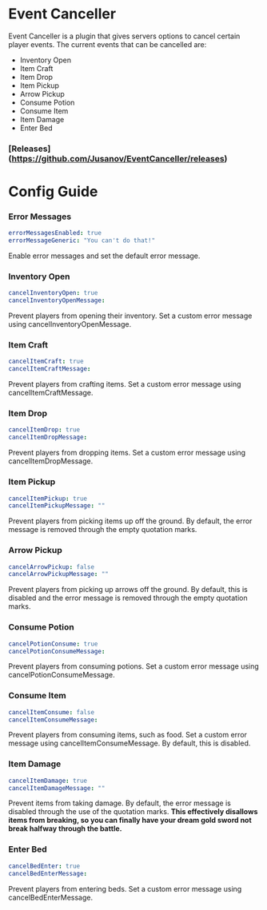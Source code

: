 # Event Canceller
Event Canceller is a plugin that gives servers options to cancel certain player events. The current events that can be cancelled are:

* Inventory Open
* Item Craft
* Item Drop
* Item Pickup
* Arrow Pickup
* Consume Potion
* Consume Item
* Item Damage
* Enter Bed

### [Releases] (https://github.com/Jusanov/EventCanceller/releases)

# Config Guide

### Error Messages

```yaml
errorMessagesEnabled: true
errorMessageGeneric: "You can't do that!"
```

Enable error messages and set the default error message.

### Inventory Open

```yaml
cancelInventoryOpen: true
cancelInventoryOpenMessage:
```

Prevent players from opening their inventory. Set a custom error message using cancelInventoryOpenMessage.

### Item Craft

```yaml
cancelItemCraft: true
cancelItemCraftMessage:
```

Prevent players from crafting items. Set a custom error message using cancelItemCraftMessage.

### Item Drop

```yaml
cancelItemDrop: true
cancelItemDropMessage:
```

Prevent players from dropping items. Set a custom error message using cancelItemDropMessage.

### Item Pickup

```yaml
cancelItemPickup: true
cancelItemPickupMessage: ""
```

Prevent players from picking items up off the ground. By default, the error message is removed through the empty quotation marks.

### Arrow Pickup

```yaml
cancelArrowPickup: false
cancelArrowPickupMessage: ""
```

Prevent players from picking up arrows off the ground. By default, this is disabled and the error message is removed through the empty quotation marks.

### Consume Potion

```yaml
cancelPotionConsume: true
cancelPotionConsumeMessage:
```

Prevent players from consuming potions. Set a custom error message using cancelPotionConsumeMessage.

### Consume Item

```yaml
cancelItemConsume: false
cancelItemConsumeMessage:
```

Prevent players from consuming items, such as food. Set a custom error message using cancelItemConsumeMessage. By default, this is disabled.

### Item Damage

```yaml
cancelItemDamage: true
cancelItemDamageMessage: ""
```

Prevent items from taking damage. By default, the error message is disabled through the use of the quotation marks. **This effectively disallows items from breaking, so you can finally have your dream gold sword not break halfway through the battle.**

### Enter Bed

```yaml
cancelBedEnter: true
cancelBedEnterMessage:
```

Prevent players from entering beds. Set a custom error message using cancelBedEnterMessage.
